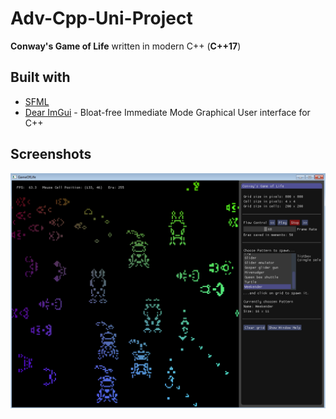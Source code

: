 # Adv-Cpp-Uni-Project
**Conway's Game of Life** written in modern C++ (**C++17**)
## Built with
 - [SFML](https://www.sfml-dev.org/)
 - [Dear ImGui](https://github.com/ocornut/imgui) - Bloat-free Immediate Mode Graphical User interface for C++
## Screenshots
![CPM.png screenshot should be there](GameOfLife/screenshot.png)
 
